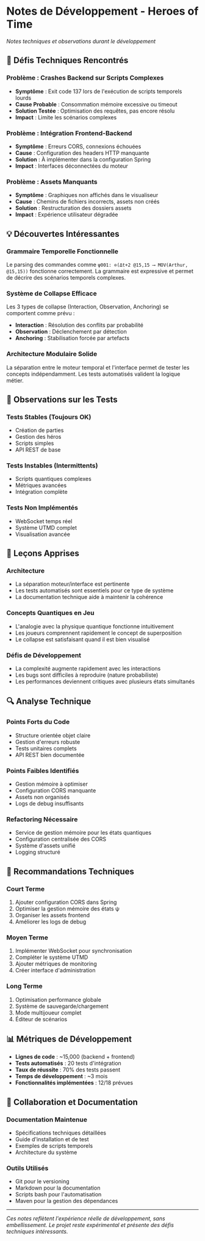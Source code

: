 # Notes de Développement - Heroes of Time

*Notes techniques et observations durant le développement*

## 🔧 Défis Techniques Rencontrés

### Problème : Crashes Backend sur Scripts Complexes
- **Symptôme** : Exit code 137 lors de l'exécution de scripts temporels lourds
- **Cause Probable** : Consommation mémoire excessive ou timeout
- **Solution Testée** : Optimisation des requêtes, pas encore résolu
- **Impact** : Limite les scénarios complexes

### Problème : Intégration Frontend-Backend
- **Symptôme** : Erreurs CORS, connexions échouées
- **Cause** : Configuration des headers HTTP manquante
- **Solution** : À implémenter dans la configuration Spring
- **Impact** : Interfaces déconnectées du moteur

### Problème : Assets Manquants
- **Symptôme** : Graphiques non affichés dans le visualiseur
- **Cause** : Chemins de fichiers incorrects, assets non créés
- **Solution** : Restructuration des dossiers assets
- **Impact** : Expérience utilisateur dégradée

## 💡 Découvertes Intéressantes

### Grammaire Temporelle Fonctionnelle
Le parsing des commandes comme `ψ001: ⊙(Δt+2 @15,15 ⟶ MOV(Arthur, @15,15))` fonctionne correctement. La grammaire est expressive et permet de décrire des scénarios temporels complexes.

### Système de Collapse Efficace
Les 3 types de collapse (Interaction, Observation, Anchoring) se comportent comme prévu :
- **Interaction** : Résolution des conflits par probabilité
- **Observation** : Déclenchement par détection
- **Anchoring** : Stabilisation forcée par artefacts

### Architecture Modulaire Solide
La séparation entre le moteur temporal et l'interface permet de tester les concepts indépendamment. Les tests automatisés valident la logique métier.

## 🧪 Observations sur les Tests

### Tests Stables (Toujours OK)
- Création de parties
- Gestion des héros
- Scripts simples
- API REST de base

### Tests Instables (Intermittents)
- Scripts quantiques complexes
- Métriques avancées
- Intégration complète

### Tests Non Implémentés
- WebSocket temps réel
- Système UTMD complet
- Visualisation avancée

## 📝 Leçons Apprises

### Architecture
- La séparation moteur/interface est pertinente
- Les tests automatisés sont essentiels pour ce type de système
- La documentation technique aide à maintenir la cohérence

### Concepts Quantiques en Jeu
- L'analogie avec la physique quantique fonctionne intuitivement
- Les joueurs comprennent rapidement le concept de superposition
- Le collapse est satisfaisant quand il est bien visualisé

### Défis de Développement
- La complexité augmente rapidement avec les interactions
- Les bugs sont difficiles à reproduire (nature probabiliste)
- Les performances deviennent critiques avec plusieurs états simultanés

## 🔍 Analyse Technique

### Points Forts du Code
- Structure orientée objet claire
- Gestion d'erreurs robuste
- Tests unitaires complets
- API REST bien documentée

### Points Faibles Identifiés
- Gestion mémoire à optimiser
- Configuration CORS manquante
- Assets non organisés
- Logs de debug insuffisants

### Refactoring Nécessaire
- Service de gestion mémoire pour les états quantiques
- Configuration centralisée des CORS
- Système d'assets unifié
- Logging structuré

## 🎯 Recommandations Techniques

### Court Terme
1. Ajouter configuration CORS dans Spring
2. Optimiser la gestion mémoire des états ψ
3. Organiser les assets frontend
4. Améliorer les logs de debug

### Moyen Terme
1. Implémenter WebSocket pour synchronisation
2. Compléter le système UTMD
3. Ajouter métriques de monitoring
4. Créer interface d'administration

### Long Terme
1. Optimisation performance globale
2. Système de sauvegarde/chargement
3. Mode multijoueur complet
4. Éditeur de scénarios

## 📊 Métriques de Développement

- **Lignes de code** : ~15,000 (backend + frontend)
- **Tests automatisés** : 20 tests d'intégration
- **Taux de réussite** : 70% des tests passent
- **Temps de développement** : ~3 mois
- **Fonctionnalités implémentées** : 12/18 prévues

## 🤝 Collaboration et Documentation

### Documentation Maintenue
- Spécifications techniques détaillées
- Guide d'installation et de test
- Exemples de scripts temporels
- Architecture du système

### Outils Utilisés
- Git pour le versioning
- Markdown pour la documentation
- Scripts bash pour l'automatisation
- Maven pour la gestion des dépendances

---

*Ces notes reflètent l'expérience réelle de développement, sans embellissement. Le projet reste expérimental et présente des défis techniques intéressants.* 